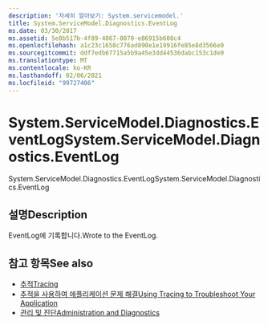 ```yaml
---
description: '자세히 알아보기: System.servicemodel.'
title: System.ServiceModel.Diagnostics.EventLog
ms.date: 03/30/2017
ms.assetid: 5e8b517b-4f89-4067-8070-e86915b608c4
ms.openlocfilehash: a1c23c1658c776ad890e1e19916fe85e8d3566e0
ms.sourcegitcommit: ddf7edb67715a5b9a45e3dd44536dabc153c1de0
ms.translationtype: MT
ms.contentlocale: ko-KR
ms.lasthandoff: 02/06/2021
ms.locfileid: "99727406"
---
```

# <a name="systemservicemodeldiagnosticseventlog"></a><span data-ttu-id="7f6fc-103">System.ServiceModel.Diagnostics.EventLog</span><span class="sxs-lookup"><span data-stu-id="7f6fc-103">System.ServiceModel.Diagnostics.EventLog</span></span>

<span data-ttu-id="7f6fc-104">System.ServiceModel.Diagnostics.EventLog</span><span class="sxs-lookup"><span data-stu-id="7f6fc-104">System.ServiceModel.Diagnostics.EventLog</span></span>  
  
## <a name="description"></a><span data-ttu-id="7f6fc-105">설명</span><span class="sxs-lookup"><span data-stu-id="7f6fc-105">Description</span></span>  

 <span data-ttu-id="7f6fc-106">EventLog에 기록합니다.</span><span class="sxs-lookup"><span data-stu-id="7f6fc-106">Wrote to the EventLog.</span></span>  
  
## <a name="see-also"></a><span data-ttu-id="7f6fc-107">참고 항목</span><span class="sxs-lookup"><span data-stu-id="7f6fc-107">See also</span></span>

- [<span data-ttu-id="7f6fc-108">추적</span><span class="sxs-lookup"><span data-stu-id="7f6fc-108">Tracing</span></span>](index.md)
- [<span data-ttu-id="7f6fc-109">추적을 사용하여 애플리케이션 문제 해결</span><span class="sxs-lookup"><span data-stu-id="7f6fc-109">Using Tracing to Troubleshoot Your Application</span></span>](using-tracing-to-troubleshoot-your-application.md)
- [<span data-ttu-id="7f6fc-110">관리 및 진단</span><span class="sxs-lookup"><span data-stu-id="7f6fc-110">Administration and Diagnostics</span></span>](../index.md)
